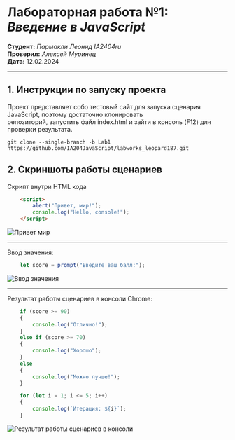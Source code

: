 # **Лабораторная работа №1:** *Введение в JavaScript*

__Студент:__  *Пармакли Леонид IA2404ru*  
__Проверил:__  *Алексей Муринец*  
__Дата:__ 12.02.2024

---

## 1. Инструкции по запуску проекта

Проект представляет собо тестовый сайт для запуска сценария JavaScript, поэтому достаточно клонировать  
репозиторий, запустить файл index.html и зайти в консоль (F12) для проверки результата. 

```
git clone --single-branch -b Lab1 https://github.com/IA204JavaScript/labworks_leopard187.git
```

## 2. Скриншоты работы сценариев

Скрипт внутри HTML кода
```html
    <script>
        alert("Привет, мир!");
        console.log("Hello, console!");
    </script>
```
![Привет мир](https://github.com/LeoParD187/labworks_leopard187/Lab1/images/3.jpg)

---

Ввод значения:
```js
    let score = prompt("Введите ваш балл:");
```
![Ввод значения](https://github.com/LeoParD187/labworks_leopard187/Lab1/images/2.jpg)

---
Результат работы сценариев в консоли Chrome:
```js
    if (score >= 90) 
    {
        console.log("Отлично!");
    } 
    else if (score >= 70) 
    {
        console.log("Хорошо");
    } 
    else 
    {
        console.log("Можно лучше!");
    }

    for (let i = 1; i <= 5; i++) 
    {
        console.log(`Итерация: ${i}`);
    }
```
![Результат работы сценариев в консоли](https://github.com/LeoParD187/labworks_leopard187/Lab1/images/1.jpg)
